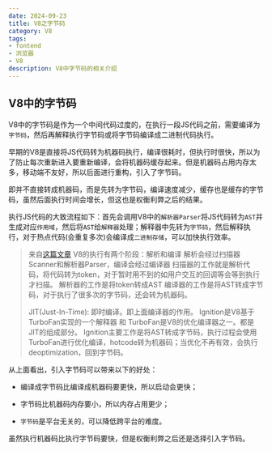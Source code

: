 ```yaml
---
date: 2024-09-23
title: V8之字节码
category: V8
tags:
- fontend
- 浏览器
- V8
description: V8中字节码的相关介绍
---
```

## V8中的字节码

V8中的字节码是作为一个中间代码过度的，在执行一段JS代码之前，需要编译为`字节码`，然后再解释执行字节码或将字节码编译成二进制代码执行。

早期的V8是直接将JS代码转为机器码执行，编译很耗时，但执行时很快，所以为了防止每次重新进入要重新编译，会将机器码缓存起来。但是机器码占用内存太多，移动端不友好，所以后面进行重构，引入了字节码。

即并不直接转成机器码，而是先转为字节码，编译速度减少，缓存也是缓存的字节码，虽然后面执行时间会增长，但这也是权衡利弊之后的结果。

执行JS代码的大致流程如下：首先会调用V8中的`解析器Parser`将JS代码转为`AST`并生成对应`作用域`，然后将`AST`给`解释器`处理；解释器中先转为`字节码`，然后解释执行，对于热点代码(会重复多次)会编译成`二进制存储`，可以加快执行效率。

> 来自[这篇文章](https://medium.com/starbugs/%E5%9F%B7%E8%A1%8C-javascript-%E7%9A%84-v8-%E5%BC%95%E6%93%8E%E5%81%9A%E4%BA%86%E4%BB%80%E9%BA%BC-f97e5b4b3fbe)
> V8的执行有两个阶段：解析和编译
> 解析会经过扫描器Scanner和解析器Parser，编译会经过编译器
> 扫描器的工作就是解析代码，将代码转为token，对于暂时用不到的如用户交互的回调等会等到执行才扫描。
> 解析器的工作是将token转成AST
> 编译器的工作是将AST转成字节码，对于执行了很多次的字节码，还会转为机器码。
>
> JIT(Just-In-Time): 即时编译。即上面编译器的作用。
> Ignition是V8基于TurboFan实现的一个解释器 和 TurboFan是V8的优化编译器之一。都是JIT的组成部分。
> Ignition主要工作是将AST转成字节码，执行过程会使用TurboFan进行优化编译，hotcode转为机器码；当优化不再有效，会执行deoptimization，回到字节码。

从上面看出，引入字节码可以带来以下的好处：

- 编译成字节码比编译成机器码要更快，所以启动会更快；

- 字节码比机器码内存要小，所以内存占用更少；
- `字节码`是平台无关的，可以降低跨平台的难度。

虽然执行机器码比执行字节码要快，但是权衡利弊之后还是选择引入字节码。
